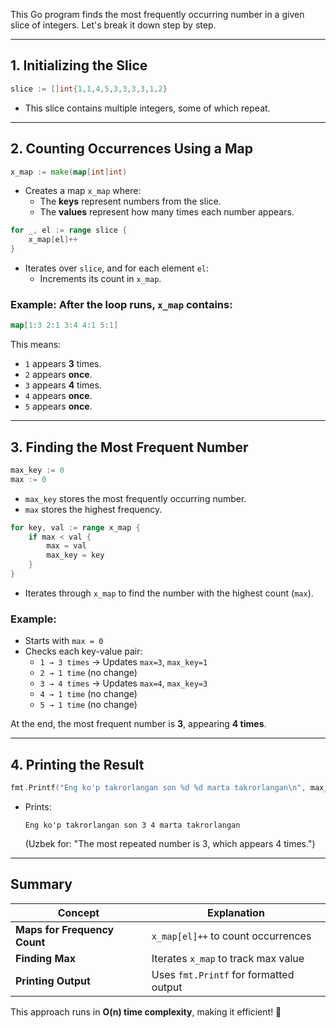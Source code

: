 This Go program finds the most frequently occurring number in a given slice of integers. Let's break it down step by step.

---

## **1. Initializing the Slice**
```go
slice := []int{1,1,4,5,3,3,3,3,1,2}
```
- This slice contains multiple integers, some of which repeat.

---

## **2. Counting Occurrences Using a Map**
```go
x_map := make(map[int]int)
```
- Creates a map `x_map` where:
  - The **keys** represent numbers from the slice.
  - The **values** represent how many times each number appears.

```go
for _, el := range slice {
    x_map[el]++
}
```
- Iterates over `slice`, and for each element `el`:
  - Increments its count in `x_map`.

### **Example: After the loop runs, `x_map` contains:**
```go
map[1:3 2:1 3:4 4:1 5:1]
```
This means:
- `1` appears **3** times.
- `2` appears **once**.
- `3` appears **4** times.
- `4` appears **once**.
- `5` appears **once**.

---

## **3. Finding the Most Frequent Number**
```go
max_key := 0
max := 0
```
- `max_key` stores the most frequently occurring number.
- `max` stores the highest frequency.

```go
for key, val := range x_map {
    if max < val {
        max = val
        max_key = key
    }
}
```
- Iterates through `x_map` to find the number with the highest count (`max`).

### **Example:**
- Starts with `max = 0`
- Checks each key-value pair:
  - `1 → 3 times` → Updates `max=3`, `max_key=1`
  - `2 → 1 time` (no change)
  - `3 → 4 times` → Updates `max=4`, `max_key=3`
  - `4 → 1 time` (no change)
  - `5 → 1 time` (no change)
  
At the end, the most frequent number is **3**, appearing **4 times**.

---

## **4. Printing the Result**
```go
fmt.Printf("Eng ko'p takrorlangan son %d %d marta takrorlangan\n", max_key, max)
```
- Prints:  
  ```
  Eng ko'p takrorlangan son 3 4 marta takrorlangan
  ```
  (Uzbek for: "The most repeated number is 3, which appears 4 times.")

---

## **Summary**
| Concept | Explanation |
|---------|------------|
| **Maps for Frequency Count** | `x_map[el]++` to count occurrences |
| **Finding Max** | Iterates `x_map` to track max value |
| **Printing Output** | Uses `fmt.Printf` for formatted output |

This approach runs in **O(n) time complexity**, making it efficient! 🚀